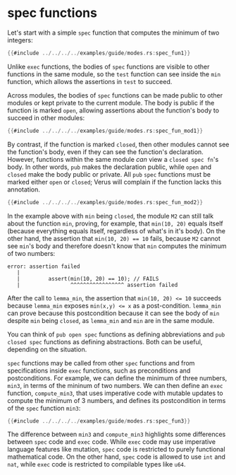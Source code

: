 # spec functions

Let's start with a simple `spec` function that computes the minimum of two integers:

```rust
{{#include ../../../../examples/guide/modes.rs:spec_fun1}}
```

Unlike `exec` functions,
the bodies of `spec` functions are visible to other functions in the same module,
so the `test` function can see inside the `min` function,
which allows the assertions in `test` to succeed.

Across modules, the bodies of `spec` functions can be made public to other modules
or kept private to the current module.
The body is public if the function is marked `open`,
allowing assertions about the function's body to succeed in other modules:

```rust
{{#include ../../../../examples/guide/modes.rs:spec_fun_mod1}}
```

By contrast, if the function is marked `closed`,
then other modules cannot see the function's body,
even if they can see the function's declaration. However,
functions within the same module *can* view a `closed spec fn`'s body. 
In other words, `pub` makes the declaration public,
while `open` and `closed` make the body public or private.
All `pub` `spec` functions must be marked either `open` or `closed`;
Verus will complain if the function lacks this annotation.

```rust
{{#include ../../../../examples/guide/modes.rs:spec_fun_mod2}}
```

In the example above with `min` being `closed`,
the module `M2` can still talk about the function `min`,
proving, for example, that `min(10, 20)` equals itself
(because everything equals itself, regardless of what's in it's body).
On the other hand, the assertion that `min(10, 20) == 10` fails,
because `M2` cannot see `min`'s body and therefore doesn't know that `min`
computes the minimum of two numbers:

```
error: assertion failed
   |
   |         assert(min(10, 20) == 10); // FAILS
   |                ^^^^^^^^^^^^^^^^^ assertion failed
```

After the call to `lemma_min`, the assertion that `min(10, 20) <= 10` succeeds because `lemma_min` exposes `min(x,y) <= x` as a post-condition. `lemma_min` can prove because this postcondition because it can see the body of `min` despite `min` being `closed`, as `lemma_min` and `min` are in the same module.

You can think of `pub open spec` functions as defining abbreviations
and `pub closed spec` functions as defining abstractions.
Both can be useful, depending on the situation.

`spec` functions may be called from other `spec` functions
and from specifications inside `exec` functions,
such as preconditions and postconditions.
For example, we can define the minimum of three numbers, `min3`,
in terms of the mininum of two numbers.
We can then define an `exec` function, `compute_min3`,
that uses imperative code with mutable updates to compute
the minimum of 3 numbers,
and defines its postcondition in terms of the `spec` function `min3`:

```rust
{{#include ../../../../examples/guide/modes.rs:spec_fun3}}
```

The difference between `min3` and `compute_min3` highlights some differences
between `spec` code and `exec` code.
While `exec` code may use imperative language features like mutation,
`spec` code is restricted to purely functional mathematical code.
On the other hand, `spec` code is allowed to use `int` and `nat`,
while `exec` code is restricted to compilable types like `u64`.

